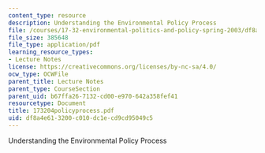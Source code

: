 ```yaml
---
content_type: resource
description: Understanding the Environmental Policy Process
file: /courses/17-32-environmental-politics-and-policy-spring-2003/df8a4e613200c010dc1ecd9cd95049c5_173204policyprocess.pdf
file_size: 385648
file_type: application/pdf
learning_resource_types:
- Lecture Notes
license: https://creativecommons.org/licenses/by-nc-sa/4.0/
ocw_type: OCWFile
parent_title: Lecture Notes
parent_type: CourseSection
parent_uid: b67ffa26-7132-cd00-e970-642a358fef41
resourcetype: Document
title: 173204policyprocess.pdf
uid: df8a4e61-3200-c010-dc1e-cd9cd95049c5
---
```

Understanding the Environmental Policy Process